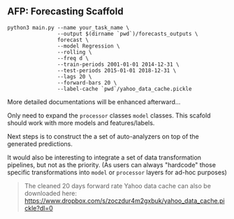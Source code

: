 ## AFP: Forecasting Scaffold

```
python3 main.py --name your_task_name \
                --output $(dirname `pwd`)/forecasts_outputs \
                forecast \
                --model Regression \
                --rolling \
                --freq d \
                --train-periods 2001-01-01 2014-12-31 \
                --test-periods 2015-01-01 2018-12-31 \
                --lags 20 \
                --forward-bars 20 \
                --label-cache `pwd`/yahoo_data_cache.pickle
```

More detailed documentations will be enhanced afterward...

Only need to expand the `processor` classes `model` classes. This scafold should work with more models and features/labels.

Next steps is to construct the a set of auto-analyzers on top of the generated predictions.

It would also be interesting to integrate a set of data transformation pipelines, but not as the priority. (As users can always "hardcode" those specific transformations into `model` or `processor` layers for ad-hoc purposes)

> The cleaned 20 days forward rate Yahoo data cache can also be downloaded here: https://www.dropbox.com/s/zoczdur4m2gxbuk/yahoo_data_cache.pickle?dl=0
